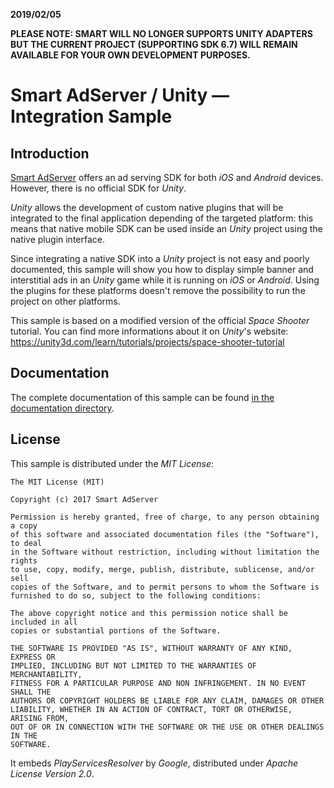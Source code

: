 **2019/02/05**

**PLEASE NOTE: SMART WILL NO LONGER SUPPORTS UNITY ADAPTERS BUT THE CURRENT PROJECT (SUPPORTING SDK 6.7) WILL REMAIN AVAILABLE FOR YOUR OWN DEVELOPMENT PURPOSES.**


# Smart AdServer / Unity — Integration Sample

## Introduction

[Smart AdServer](http://smartadserver.com) offers an ad serving SDK for both _iOS_ and _Android_ devices. However, there is no official SDK for _Unity_.

_Unity_ allows the development of custom native plugins that will be integrated to the final application depending of the targeted platform: this means that native mobile SDK can be used inside an _Unity_ project using the native plugin interface.

Since integrating a native SDK into a _Unity_ project is not easy and poorly documented, this sample will show you how to display simple banner and interstitial ads in an _Unity_ game while it is running on _iOS_ or _Android_. Using the plugins for these platforms doesn't remove the possibility to run the project on other platforms.

This sample is based on a modified version of the official _Space Shooter_ tutorial. You can find more informations about it on _Unity_'s website: https://unity3d.com/learn/tutorials/projects/space-shooter-tutorial

## Documentation

The complete documentation of this sample can be found [in the documentation directory](Documentation/index.md).

## License

This sample is distributed under the _MIT License_:

    The MIT License (MIT)

    Copyright (c) 2017 Smart AdServer

    Permission is hereby granted, free of charge, to any person obtaining a copy
    of this software and associated documentation files (the "Software"), to deal
    in the Software without restriction, including without limitation the rights
    to use, copy, modify, merge, publish, distribute, sublicense, and/or sell
    copies of the Software, and to permit persons to whom the Software is
    furnished to do so, subject to the following conditions:

    The above copyright notice and this permission notice shall be included in all
    copies or substantial portions of the Software.

    THE SOFTWARE IS PROVIDED "AS IS", WITHOUT WARRANTY OF ANY KIND, EXPRESS OR
    IMPLIED, INCLUDING BUT NOT LIMITED TO THE WARRANTIES OF MERCHANTABILITY,
    FITNESS FOR A PARTICULAR PURPOSE AND NON INFRINGEMENT. IN NO EVENT SHALL THE
    AUTHORS OR COPYRIGHT HOLDERS BE LIABLE FOR ANY CLAIM, DAMAGES OR OTHER
    LIABILITY, WHETHER IN AN ACTION OF CONTRACT, TORT OR OTHERWISE, ARISING FROM,
    OUT OF OR IN CONNECTION WITH THE SOFTWARE OR THE USE OR OTHER DEALINGS IN THE
    SOFTWARE.

It embeds _PlayServicesResolver_ by _Google_, distributed under _Apache License Version 2.0_.
